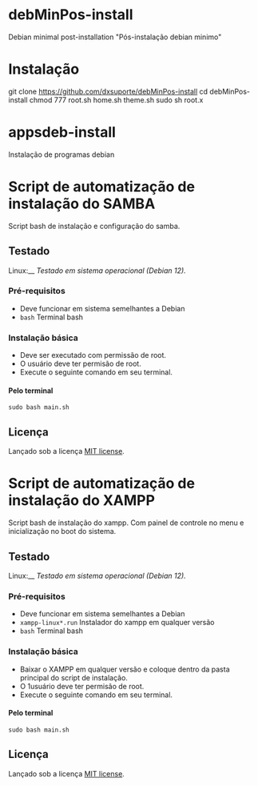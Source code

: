 # debMinPos-install

Debian minimal post-installation "Pós-instalação debian minimo"

# Instalação

git clone https://github.com/dxsuporte/debMinPos-install
cd debMinPos-install
chmod 777 root.sh home.sh theme.sh
sudo sh root.x

# appsdeb-install

Instalação de programas debian

# Script de automatização de instalação do SAMBA

Script bash de instalação e configuração do samba.

## Testado

Linux:\_\_ _Testado em sistema operacional (Debian 12)._

### Pré-requisitos

- Deve funcionar em sistema semelhantes a Debian
- `bash` Terminal bash

### Instalação básica

- Deve ser executado com permissão de root.
- O usuário deve ter permisão de root.
- Execute o seguinte comando em seu terminal.

#### Pelo terminal

```shell
sudo bash main.sh
```

## Licença

Lançado sob a licença [MIT license](LICENSE.md).

# Script de automatização de instalação do XAMPP

Script bash de instalação do xampp. Com painel de controle no menu e inicialização no boot do sistema.

## Testado

Linux:\_\_ _Testado em sistema operacional (Debian 12)._

### Pré-requisitos

- Deve funcionar em sistema semelhantes a Debian
- `xampp-linux*.run` Instalador do xampp em qualquer versão
- `bash` Terminal bash

### Instalação básica

- Baixar o XAMPP em qualquer versão e coloque dentro da pasta principal do script de instalação.
- O 1usuário deve ter permisão de root.
- Execute o seguinte comando em seu terminal.

#### Pelo terminal

```shell
sudo bash main.sh
```

## Licença

Lançado sob a licença [MIT license](LICENSE.md).
